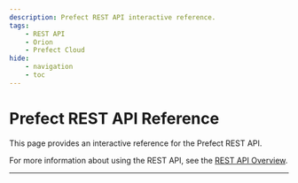 ```yaml
---
description: Prefect REST API interactive reference.
tags:
    - REST API
    - Orion
    - Prefect Cloud
hide:
    - navigation
    - toc
---
```


# Prefect REST API Reference

This page provides an interactive reference for the Prefect REST API.

For more information about using the REST API, see the [REST API Overview](/api-ref/rest-api/).

<hr>

<div id="redoc-container"></div>
<script src="https://cdn.redoc.ly/redoc/latest/bundles/redoc.standalone.js"> </script>
<script>
    Redoc.init('../rest-api/schema.json', {
        scrollYOffset: 50,
    }, document.getElementById('redoc-container'))
</script>